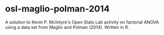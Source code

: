 # osl-maglio-polman-2014
A solution to Kevin P. McIntyre's Open Stats Lab activity on factorial ANOVA using a data set from Maglio and Polman (2014). Written in R.
